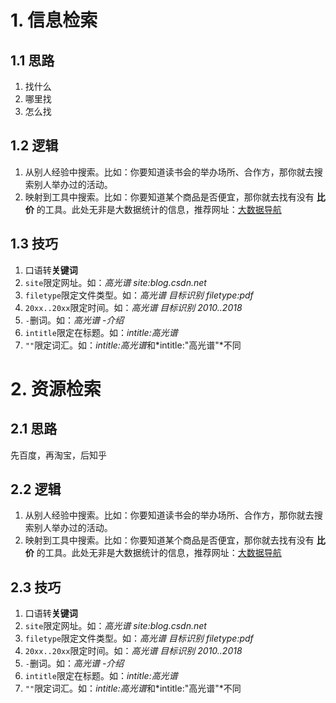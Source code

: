 # 1. 信息检索

## 1.1 思路

1. 找什么
2. 哪里找
3. 怎么找

## 1.2 逻辑

1. 从别人经验中搜索。比如：你要知道读书会的举办场所、合作方，那你就去搜索别人举办过的活动。
2. 映射到工具中搜索。比如：你要知道某个商品是否便宜，那你就去找有没有 **比价** 的工具。此处无非是大数据统计的信息，推荐网址：[大数据导航](http://hao.199it.com/)

## 1.3 技巧

1. 口语转**关键词**
2. `site`限定网址。如：*高光谱 site:blog.csdn.net*
3. `filetype`限定文件类型。如：*高光谱 目标识别 filetype:pdf*
4. `20xx..20xx`限定时间。如：*高光谱 目标识别  2010..2018*
5. `-`删词。如：*高光谱 -介绍*
6. `intitle`限定在标题。如：*intitle:高光谱*
7. `""`限定词汇。如：*intitle:高光谱*和*intitle:"高光谱"*不同

# 2. 资源检索

## 2.1 思路

先百度，再淘宝，后知乎

## 2.2 逻辑

1. 从别人经验中搜索。比如：你要知道读书会的举办场所、合作方，那你就去搜索别人举办过的活动。
2. 映射到工具中搜索。比如：你要知道某个商品是否便宜，那你就去找有没有 **比价** 的工具。此处无非是大数据统计的信息，推荐网址：[大数据导航](http://hao.199it.com/)

## 2.3 技巧

1. 口语转**关键词**
2. `site`限定网址。如：*高光谱 site:blog.csdn.net*
3. `filetype`限定文件类型。如：*高光谱 目标识别 filetype:pdf*
4. `20xx..20xx`限定时间。如：*高光谱 目标识别  2010..2018*
5. `-`删词。如：*高光谱 -介绍*
6. `intitle`限定在标题。如：*intitle:高光谱*
7. `""`限定词汇。如：*intitle:高光谱*和*intitle:"高光谱"*不同



